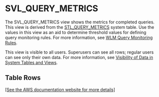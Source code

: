 # SVL\_QUERY\_METRICS<a name="r_SVL_QUERY_METRICS"></a>

The SVL\_QUERY\_METRICS view shows the metrics for completed queries\. This view is derived from the [STL\_QUERY\_METRICS](r_STL_QUERY_METRICS.md) system table\. Use the values in this view as an aid to determine threshold values for defining query monitoring rules\. For more information, see [WLM Query Monitoring Rules](cm-c-wlm-query-monitoring-rules.md)\.

This view is visible to all users\. Superusers can see all rows; regular users can see only their own data\. For more information, see [Visibility of Data in System Tables and Views](c_visibility-of-data.md)\.

## Table Rows<a name="r_SVL_QUERY_METRICS-table-rows2"></a>

[\[See the AWS documentation website for more details\]](http://docs.aws.amazon.com/redshift/latest/dg/r_SVL_QUERY_METRICS.html)